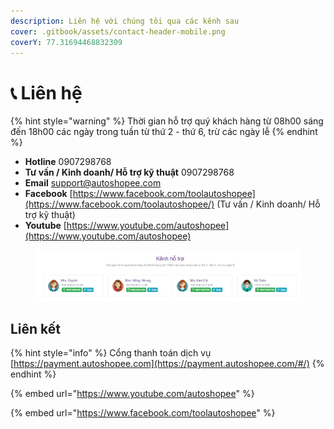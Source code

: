```yaml
---
description: Liên hệ với chúng tôi qua các kênh sau
cover: .gitbook/assets/contact-header-mobile.png
coverY: 77.31694468832309
---
```


# 📞 Liên hệ

{% hint style="warning" %}
Thời gian hỗ trợ quý khách hàng từ 08h00 sáng đến 18h00 các ngày trong tuần từ thứ 2 - thứ 6, trừ các ngày lễ
{% endhint %}

* **Hotline** 0907298768
* **Tư vấn / Kinh doanh/ Hỗ trợ kỹ thuật** 0907298768
* **Email** support@autoshopee.com
* **Facebook** [https://www.facebook.com/toolautoshopee](https://www.facebook.com/toolautoshopee/) (Tư vấn / Kinh doanh/ Hỗ trợ kỹ thuật)
* **Youtube** [https://www.youtube.com/autoshopee](https://www.youtube.com/autoshopee)

<div data-full-width="true">

<figure><img src=".gitbook/assets/image.png" alt=""><figcaption></figcaption></figure>

</div>

## Liên kết

{% hint style="info" %}
Cổng thanh toán dịch vụ [https://payment.autoshopee.com](https://payment.autoshopee.com/#/)
{% endhint %}

{% embed url="https://www.youtube.com/autoshopee" %}

{% embed url="https://www.facebook.com/toolautoshopee" %}
